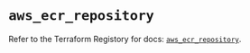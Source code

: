 # `aws_ecr_repository`

Refer to the Terraform Registory for docs: [`aws_ecr_repository`](https://registry.terraform.io/providers/hashicorp/aws/4.64.0/docs/resources/ecr_repository).
